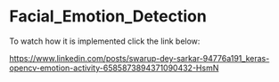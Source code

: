 # Facial_Emotion_Detection

To watch how it is implemented click the link below:

https://www.linkedin.com/posts/swarup-dey-sarkar-94776a191_keras-opencv-emotion-activity-6585873894371090432-HsmN
